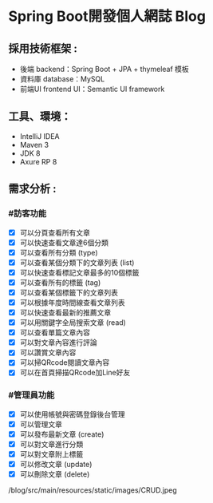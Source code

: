 # Spring Boot開發個人網誌 Blog


## 採用技術框架 :
- 後端 backend：Spring Boot + JPA + thymeleaf 模板
- 資料庫 database：MySQL
- 前端UI frontend UI：Semantic UI framework


## 工具、環境：
- IntelliJ IDEA
- Maven 3
- JDK 8
- Axure RP 8


## 需求分析 :

### #訪客功能
- [x] 可以分頁查看所有文章
- [x] 可以快速查看文章達6個分類
- [x] 可以查看所有分類 (type)
- [x] 可以查看某個分類下的文章列表 (list)
- [x] 可以快速查看標記文章最多的10個標籤
- [x] 可以查看所有的標籤 (tag)
- [x] 可以查看某個標籤下的文章列表
- [x] 可以根據年度時間線查看文章列表
- [x] 可以快速查看最新的推薦文章
- [x] 可以用關鍵字全局搜索文章 (read)
- [x] 可以查看單篇文章內容
- [x] 可以對文章內容進行評論
- [x] 可以讚賞文章內容
- [x] 可以掃QRcode閱讀文章內容
- [x] 可以在首頁掃描QRcode加Line好友

### #管理員功能
- [x] 可以使用帳號與密碼登錄後台管理
- [x] 可以管理文章
- [x] 可以發布最新文章 (create)
- [x] 可以對文章進行分類
- [x] 可以對文章附上標籤
- [x] 可以修改文章 (update)
- [x] 可以刪除文章 (delete)

/blog/src/main/resources/static/images/CRUD.jpeg
